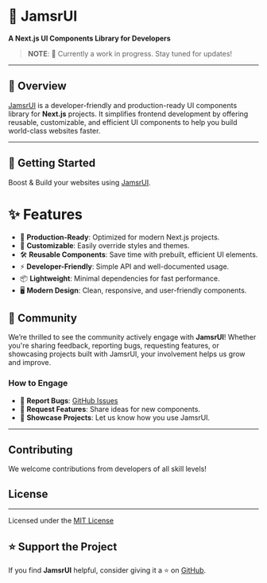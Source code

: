 # 🚀 **JamsrUI**

**A Next.js UI Components Library for Developers**

> **NOTE**: 🚧 Currently a work in progress. Stay tuned for updates!

---

## 📖 **Overview**

[JamsrUI](https://jamsr-ui.jamsrworld.com) is a developer-friendly and production-ready UI components library for **Next.js** projects. It simplifies frontend development by offering reusable, customizable, and efficient UI components to help you build world-class websites faster.

---

## 🚀 **Getting Started**

Boost & Build your websites using [JamsrUI](https://jamsr-ui.jamsrworld.com).

# ✨ **Features**

- 🚀 **Production-Ready**: Optimized for modern Next.js projects.
- 🎨 **Customizable**: Easily override styles and themes.
- 🛠️ **Reusable Components**: Save time with prebuilt, efficient UI elements.
- ⚡ **Developer-Friendly**: Simple API and well-documented usage.
- 📦 **Lightweight**: Minimal dependencies for fast performance.
- 🖥️ **Modern Design**: Clean, responsive, and user-friendly components.

## 🌱 **Community**

We’re thrilled to see the community actively engage with **JamsrUI**! Whether you're sharing feedback, reporting bugs, requesting features, or showcasing projects built with JamsrUI, your involvement helps us grow and improve.

### **How to Engage**

- 💬 **Report Bugs**: [GitHub Issues](https://github.com/jamsrworld/jamsr-ui/issues)
- 🚀 **Request Features**: Share ideas for new components.
- 🤝 **Showcase Projects**: Let us know how you use JamsrUI.

---

## Contributing

We welcome contributions from developers of all skill levels!

## License

---

Licensed under the [MIT License](https://choosealicense.com/licenses/mit/)

## ⭐ **Support the Project**

If you find **JamsrUI** helpful, consider giving it a ⭐ on [GitHub](https://github.com/jamsrworld/jamsr-ui).
